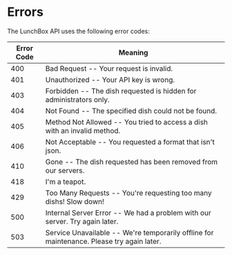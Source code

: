 # Errors

The LunchBox API uses the following error codes:


Error Code | Meaning
---------- | -------
400 | Bad Request -- Your request is invalid.
401 | Unauthorized -- Your API key is wrong.
403 | Forbidden -- The dish requested is hidden for administrators only.
404 | Not Found -- The specified dish could not be found.
405 | Method Not Allowed -- You tried to access a dish with an invalid method.
406 | Not Acceptable -- You requested a format that isn't json.
410 | Gone -- The dish requested has been removed from our servers.
418 | I'm a teapot.
429 | Too Many Requests -- You're requesting too many dishs! Slow down!
500 | Internal Server Error -- We had a problem with our server. Try again later.
503 | Service Unavailable -- We're temporarily offline for maintenance. Please try again later.
